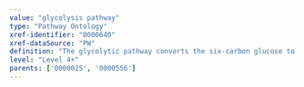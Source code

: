 ```yaml
---
value: "glycolysis pathway"
type: "Pathway Ontology"
xref-identifier: "0000640"
xref-dataSource: "PW"
definition: "The glycolytic pathway converts the six-carbon glucose to two three-carbon pyruvate molecules. The ten reactions of glycolysis can be subdivided into an energy consuming 'stage I' and an energy generating 'stage II'. The net energy yield is two molecules of ATP. Pyruvate can further be oxidized via the citrate cycle, converted to lactose under anaerobic conditions or back to glucose via gluconeogenesis."
level: "Level 4+"
parents: ['0000025', '0000556']
---
```

